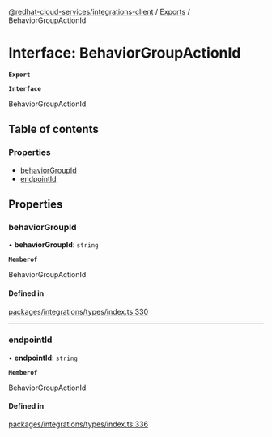 [@redhat-cloud-services/integrations-client](../README.md) / [Exports](../modules.md) / BehaviorGroupActionId

# Interface: BehaviorGroupActionId

**`Export`**

**`Interface`**

BehaviorGroupActionId

## Table of contents

### Properties

- [behaviorGroupId](BehaviorGroupActionId.md#behaviorgroupid)
- [endpointId](BehaviorGroupActionId.md#endpointid)

## Properties

### behaviorGroupId

• **behaviorGroupId**: `string`

**`Memberof`**

BehaviorGroupActionId

#### Defined in

[packages/integrations/types/index.ts:330](https://github.com/RedHatInsights/javascript-clients/blob/master/packages/integrations/types/index.ts#L330)

___

### endpointId

• **endpointId**: `string`

**`Memberof`**

BehaviorGroupActionId

#### Defined in

[packages/integrations/types/index.ts:336](https://github.com/RedHatInsights/javascript-clients/blob/master/packages/integrations/types/index.ts#L336)
